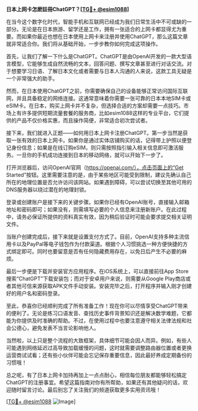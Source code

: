 **日本上网卡怎麽註冊ChatGPT？[[TG💪+ @esim1088](https://t.me/s/esim1088)]**

在当今这个数字化时代，智能手机和互联网已经成为我们日常生活中不可或缺的一部分。无论是在日本旅游、留学还是工作，拥有一张适合的上网卡都显得尤为重要。而如果你最近也想在日本使用上网卡来注册并使用ChatGPT，那么这篇文章就非常适合你。我们将从基础开始，一步步教你如何完成这项操作。

首先，让我们了解一下什么是ChatGPT。ChatGPT是由OpenAI开发的一款大型语言模型，它能够生成自然流畅的文本，回答问题、撰写文章甚至进行对话交流。对于想要学习日语、了解日本文化或者需要与日本人沟通的人来说，这款工具无疑是一个非常强大的助手。

然而，在日本使用ChatGPT之前，你需要确保自己的设备能够正常访问国际互联网，并且具备稳定的网络连接。这通常意味着你需要一张可靠的日本本地SIM卡或eSIM卡。在日本，购买上网卡并不复杂，但选择合适的方案却需要一点技巧。市场上有许多提供短期流量套餐的服务商，比如esim1088这样的专业平台，它们提供的产品不仅价格实惠，而且操作简便，非常适合初次尝试者。

接下来，我们就进入正题——如何用日本上网卡注册ChatGPT。第一步当然是获取一张有效的日本上网卡。如果你是通过实体店铺购买的话，记得带上护照以便登记身份信息；如果是在线订购eSIM，则只需按照指引输入相关信息即可激活服务。一旦你的手机成功连接到日本的移动网络，就可以开始下一步了。

打开浏览器后，访问OpenAI官网（https://openai.com/），点击页面上的“Get Started”按钮。这里需要注意的是，由于某些地区可能受到限制，建议先确认自己所在的地理位置是否允许访问该网站。如果遇到障碍，可以尝试切换至其他可用的DNS服务器以绕过潜在的地理封锁。

登录或创建账户是接下来的关键步骤。如果你已经有OpenAI账号，直接输入邮箱地址和密码即可；如果没有，则需填写必要的个人信息来注册新账户。在此过程中，请务必保证所提供的资料真实有效，因为稍后验证时可能会要求提交相关证明文件。

当账户创建完成后，接下来就是设置支付方式了。目前，OpenAI支持多种主流信用卡以及PayPal等电子钱包作为付款渠道。根据个人习惯挑选一种方便快捷的方式绑定即可。同时也要留意是否有任何隐藏费用存在，以免日后产生不必要的麻烦。

最后一步便是下载并安装官方应用程序。在iOS系统上，可以直接前往App Store搜索“ChatGPT”下载安装包；而对于安卓用户来说，则需要从Google Play商店或者其他可信来源获取APK文件手动安装。安装完毕之后，打开程序并输入刚才创建好的用户名和密码登录。

至此，恭喜你已经顺利完成了所有准备工作！现在你可以尽情享受ChatGPT带来的便利了。无论是练习口语发音、查找历史事件背景知识还是解决数学难题，它都能为你提供及时准确的帮助。不过，在使用过程中也要注意遵守相关法律法规和社会公德心，避免发表不当言论影响他人。

当然啦，以上只是整个流程的大致框架，具体细节可能会因人而异。例如，有些人可能遇到网络延迟过高导致加载缓慢的问题，这时就需要调整路由器位置或者更换运营商试试看；还有些小伙伴可能会忘记保存重要信息，因此最好养成定期备份的习惯哦！

总之呢，有了日本上网卡加持再加上一点点耐心，相信每位朋友都能够轻松搞定ChatGPT的注册事宜。希望这篇指南对你有所帮助，如果还有其他疑问的话，欢迎随时留言讨论。最后别忘了关注我们的频道获取更多实用资讯哦！

[[TG💪+ @esim1088](https://t.me/s/esim1088) ![Image](https://i.postimg.cc/4NQfJmqS/Snipaste-2025-05-13-00-14-12.png)]